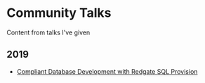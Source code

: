 # Community Talks

Content from talks I've given

## 2019

* [Compliant Database Development with Redgate SQL Provision](./2019/2019-05-May)
